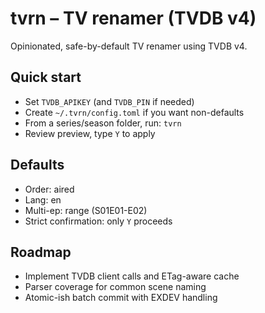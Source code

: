 # tvrn – TV renamer (TVDB v4)

Opinionated, safe-by-default TV renamer using TVDB v4.

## Quick start
- Set `TVDB_APIKEY` (and `TVDB_PIN` if needed)
- Create `~/.tvrn/config.toml` if you want non-defaults
- From a series/season folder, run: `tvrn`
- Review preview, type `Y` to apply

## Defaults
- Order: aired
- Lang: en
- Multi-ep: range (S01E01-E02)
- Strict confirmation: only `Y` proceeds

## Roadmap
- Implement TVDB client calls and ETag-aware cache
- Parser coverage for common scene naming
- Atomic-ish batch commit with EXDEV handling